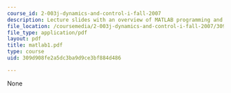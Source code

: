 ```yaml
---
course_id: 2-003j-dynamics-and-control-i-fall-2007
description: Lecture slides with an overview of MATLAB programming and MATLAB syntax.
file_location: /coursemedia/2-003j-dynamics-and-control-i-fall-2007/309d908fe2a5dc3ba9d9ce3bf884d486_matlab1.pdf
file_type: application/pdf
layout: pdf
title: matlab1.pdf
type: course
uid: 309d908fe2a5dc3ba9d9ce3bf884d486

---
```

None